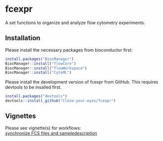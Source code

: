
<!-- README.md is generated from README.Rmd. Please edit that file -->

# fcexpr

<!-- badges: start -->
<!-- badges: end -->

A set functions to organize and analyze flow cytometry experiments.

## Installation

Please install the necessary packages from bioconductor first:

``` r
install.packages("BiocManager")
BiocManager::install("flowCore")
BiocManager::install("flowWorkspace")
BiocManager::install("CytoML")
```

Please install the development version of fcexpr from GitHub. This
requires devtools to be insalled first.

``` r
install.packages("devtools")
devtools::install_github("Close-your-eyes/fcexpr")
```

## Vignettes

Please see vignette(s) for workflows:  
[synchronize FCS files and
sampledescription](https://close-your-eyes.github.io/fcexpr/articles/synchronizing_FCS_files_with_an_xlsx_file.html)

